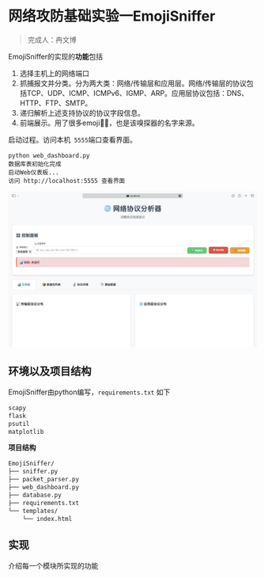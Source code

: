# 网络攻防基础实验一EmojiSniffer

> 完成人：冉文博

EmojiSniffer的实现的**功能**包括

1. 选择主机上的网络端口
2. 抓捕报文并分类。分为两大类：网络/传输层和应用层。网络/传输层的协议包括TCP、UDP、ICMP、ICMPv6、IGMP、ARP。应用层协议包括：DNS、HTTP、FTP、SMTP。
3. 递归解析上述支持协议的协议字段信息。
4. 前端展示。用了很多emoji🧑‍💻，也是该嗅探器的名字来源。

启动过程。访问本机` 5555`端口查看界面。

```
python web_dashboard.py 
数据库表初始化完成
启动Web仪表板...
访问 http://localhost:5555 查看界面
```

![image-20251021110401238](./assets/image-20251021110401238.png)

## 环境以及项目结构

EmojiSniffer由python编写，`requirements.txt` 如下

```
scapy
flask
psutil
matplotlib
```

**项目结构**

```
EmojiSniffer/
├── sniffer.py
├── packet_parser.py
├── web_dashboard.py
├── database.py
├── requirements.txt
└── templates/
    └── index.html
```

## 实现

介绍每一个模块所实现的功能

